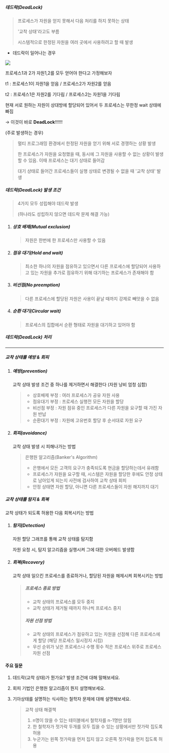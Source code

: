 ##### *데드락(DeadLock)*

> 프로세스가 자원을 얻지 못해서 다음 처리를 하지 못하는 상태
>
> '교착 상태'라고도 부름
>
> 시스템적으로 한정된 자원을 여러 곳에서 사용하려고 할 때 발생



* 데드락이 일어나는 경우

<img src="https://t1.daumcdn.net/cfile/tistory/243E89355714C26E28">

프로세스1과 2가 자원1,2를 모두 얻어야 한다고 가정해보자

t1 : 프로세스1이 자원1을 얻음 / 프로세스2가 자원2를 얻음

t2 : 프로세스1은 자원2를 기다림 / 프로세스2는 자원1을 기다림



현재 서로 원하는 자원이 상대방에 할당되어 있어서 두 프로세스는 무한정 wait 상태에 빠짐

→ 이것이 바로 **DeadLock**!!!!!!



(주로 발생하는 경우)

> 멀티 프로그래밍 환경에서 한정된 자원을 얻기 위해 서로 경쟁하는 상황 발생
>
> 한 프로세스가 자원을 요청했을 때, 동시에 그 자원을 사용할 수 없는 상황이 발생할 수 있음. 이때 프로세스는 대기 상태로 들어감
>
> 대기 상태로 들어간 프로세스들이 실행 상태로 변경될 수 없을 때 '교착 상태' 발생



##### *데드락(DeadLock) 발생 조건*

> 4가지 모두 성립해야 데드락 발생
>
> (하나라도 성립하지 않으면 데드락 문제 해결 가능)

1. ##### 상호 배제(Mutual exclusion)

   > 자원은 한번에 한 프로세스만 사용할 수 있음

2. ##### 점유 대기(Hold and wait)

   > 최소한 하나의 자원을 점유하고 있으면서 다른 프로세스에 할당되어 사용하고 있는 자원을 추가로 점유하기 위해 대기하는 프로세스가 존재해야 함

3. ##### 비선점(No preemption)

   > 다른 프로세스에 할당된 자원은 사용이 끝날 때까지 강제로 빼앗을 수 없음

4. ##### 순환 대기(Circular wait)

   > 프로세스의 집합에서 순환 형태로 자원을 대기하고 있어야 함



##### *데드락(DeadLock) 처리*

---

##### 교착 상태를 예방 & 회피

1. ##### 예방(prevention)

   교착 상태 발생 조건 중 하나를 제거하면서 해결한다 (자원 낭비 엄청 심함)

   > - 상호배제 부정 : 여러 프로세스가 공유 자원 사용
   > - 점유대기 부정 : 프로세스 실행전 모든 자원을 할당
   > - 비선점 부정 : 자원 점유 중인 프로세스가 다른 자원을 요구할 때 가진 자원 반납
   > - 순환대기 부정 : 자원에 고유번호 할당 후 순서대로 자원 요구

2. ##### 회피(avoidance)

   교착 상태 발생 시 피해나가는 방법

   > 은행원 알고리즘(Banker's Algorithm)
   >
   > - 은행에서 모든 고객의 요구가 충족되도록 현금을 할당하는데서 유래함
   > - 프로세스가 자원을 요구할 때, 시스템은 자원을 할당한 후에도 안정 상태로 남아있게 되는지 사전에 검사하여 교착 상태 회피
   > - 안정 상태면 자원 할당, 아니면 다른 프로세스들이 자원 해지까지 대기



##### 교착 상태를 탐지 & 회복

교착 상태가 되도록 허용한 다음 회복시키는 방법

1. ##### 탐지(Detection)

   자원 할당 그래프를 통해 교착 상태를 탐지함

   자원 요청 시, 탐지 알고리즘을 실행시켜 그에 대한 오버헤드 발생함

2. ##### 회복(Recovery)

   교착 상태 일으킨 프로세스를 종료하거나, 할당된 자원을 해제시켜 회복시키는 방법

   > ##### 프로세스 종료 방법
   >
   > - 교착 상태의 프로세스를 모두 중지
   > - 교착 상태가 제거될 때까지 하나씩 프로세스 중지
   >
   > ##### 자원 선점 방법
   >
   > - 교착 상태의 프로세스가 점유하고 있는 자원을 선점해 다른 프로세스에게 할당 (해당 프로세스 일시정지 시킴)
   > - 우선 순위가 낮은 프로세스나 수행 횟수 적은 프로세스 위주로 프로세스 자원 선점





#### 주요 질문

1. 데드락(교착 상태)가 뭔가요? 발생 조건에 대해 말해보세요.

2. 회피 기법인 은행원 알고리즘이 뭔지 설명해보세요.

3. 기아상태를 설명하는 식사하는 철학자 문제에 대해 설명해보세요.

   > 교착 상태 해결책
   >
   > 1. n명이 앉을 수 있는 테이블에서 철학자를 n-1명만 앉힘
   > 2. 한 철학자가 젓가락 두개를 모두 집을 수 있는 상황에서만 젓가락 집도록 허용
   > 3. 누군가는 왼쪽 젓가락을 먼저 집지 않고 오른쪽 젓가락을 먼저 집도록 허용
